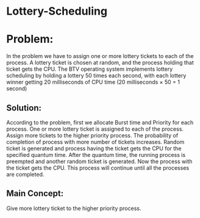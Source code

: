# Lottery-Scheduling
# Problem:
In the problem we have to assign one or more lottery tickets to each of the process.
A lottery ticket is chosen at random, and the process holding that ticket gets the CPU. The BTV
operating system implements lottery scheduling by holding a lottery 50 times each second, with
each lottery winner getting 20 milliseconds of CPU time (20 milliseconds × 50 = 1 second)

## Solution: 
According to the problem, first we allocate Burst time and Priority for each process.
One or more lottery ticket is assigned to each of the process. Assign more tickets to the higher
priority process. The probability of completion of process with more number of tickets increases.
Random ticket is generated and process having the ticket gets the CPU for the specified quantum
time. After the quantum time, the running process is preempted and another random ticket is
generated. Now the process with the ticket gets the CPU. This process will continue until all the
processes are completed.

## Main Concept:
Give more lottery ticket to the higher priority process.
